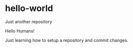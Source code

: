# hello-world
Just another repository

Hello Humans!

Just learning how to setup a repository and commit changes.
